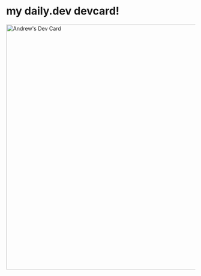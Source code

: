 # my daily.dev devcard!
<a href="https://app.daily.dev/enter_field"><img src="https://api.daily.dev/devcards/v2/XU8FT7Lw7zHxb3RcsWavr.png?type=wide&r=v8q" width="652" alt="Andrew's Dev Card"/></a>
